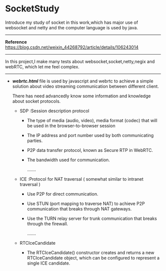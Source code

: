 # SocketStudy

Introduce my study of socket in this work,which has major use of websocket and netty and the computer language is used by java.
* * * * * * * * * * * * * * *
**Reference**  
<https://blog.csdn.net/weixin_44268792/article/details/106243014>
* * * * * * * * * * * * * * *
In this project,I make many tests about websocket,socket,netty,negix and webRTC, which let me feel complex.
* * * * * * * * * * * * * * *

* ***webrtc.html*** file is used by javascript and webrtc to achieve a simple solution about video streaming communication between different client.

  There has need advancedly know some information and knowledge about socket protocols.

  * SDP :Session description protocol

    * The type of media (audio, video), media format (codec) that will be used in the browser-to-browser session
    * The IP address and port number used by both communicating parties.
    * P2P data transfer protocol, known as Secure RTP in WebRTC.
    * The bandwidth used for communication.

      .......
  * ICE :Protocol for NAT traversal ( somewhat similar to intranet traversal )

    * Use P2P for direct communication.
    * Use STUN (port mapping to traverse NAT) to achieve P2P communication that breaks through NAT gateways.
    * Use the TURN relay server for trunk communication that breaks through the firewall.

      .......
  * RTCIceCandidate

    * The RTCIceCandidate() constructor creates and returns a new RTCIceCandidate object, which can be configured to represent a single ICE candidate.

